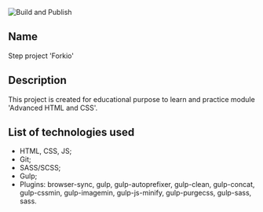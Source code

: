 ![Build and Publish](https://github.com/BogdanDraguzia/ForkioWithCI/actions/workflows/BuildAndPublish.yml/badge.svg)

## Name
Step project 'Forkio'
## Description
This project is created for educational purpose to learn and practice module 'Advanced HTML and CSS'.
## List of technologies used
- HTML, CSS, JS;
- Git;
- SASS/SCSS;
- Gulp;
- Plugins: browser-sync, gulp, gulp-autoprefixer, gulp-clean, gulp-concat, gulp-cssmin, gulp-imagemin, gulp-js-minify, gulp-purgecss, gulp-sass, sass.



